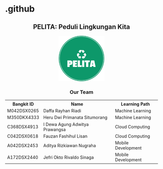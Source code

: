 # .github

<body>
  <h2 align="center">PELITA: Peduli Lingkungan Kita</h2>
<div align="center">
  <a href="#">
    <img src="https://github.com/PelitaApp/.github/blob/main/pelita-high-resolution-logo-color-on-transparent-background.png" alt="logo" width="150" height="150">
    <br>
  </a>
</div>
  
<div align="center">
  <h3>Our Team</h3>
  <table align="center">
    <tr>
      <th>Bangkit ID</th>
      <th>Name</th>
      <th>Learning Path</th>
<!--       <th>Profiles</th> -->
    </tr>
    <tr>
      <td>M042DSX0265</td>
      <td>Daffa Rayhan Riadi</td>
      <td>Machine Learning</td>
<!--       <td>
        <a href="#"><img src="https://img.shields.io/badge/github-121013?style=for-the-badge&logo=github&logoColor=white"></a>
        <a href="#"><img src="https://img.shields.io/badge/linkedin-%230077B5.svg?style=for-the-badge&logo=linkedin&logoColor=white"></a>
      </td> -->
    </tr>
    <tr>
      <td>M350DKX4333</td>
      <td>Heru Dwi Primanata Situmorang</td>
      <td>Machine Learning</td>
<!--       <td>
        <a href="#"><img src="https://img.shields.io/badge/github-121013?style=for-the-badge&logo=github&logoColor=white"></a>
        <a href="#"><img src="https://img.shields.io/badge/linkedin-%230077B5.svg?style=for-the-badge&logo=linkedin&logoColor=white"></a>
      </td> -->
    </tr>
    <tr>
      <td>C368DSX4913</td>
      <td>I Dewa Agung Adwitya Prawangsa</td>
      <td>Cloud Computing</td>
<!--       <td>
        <a href="#"><img src="https://img.shields.io/badge/github-121013?style=for-the-badge&logo=github&logoColor=white"></a>
        <a href="#"><img src="https://img.shields.io/badge/linkedin-%230077B5.svg?style=for-the-badge&logo=linkedin&logoColor=white"></a>
      </td> --> 
    </tr>
    <tr>
      <td>C042DSX0618</td>
      <td>Fauzan Fashihul Lisan</td>
      <td>Cloud Computing</td>
<!--       <td>
        <a href="#"><img src="https://img.shields.io/badge/github-121013?style=for-the-badge&logo=github&logoColor=white"></a>
        <a href="#"><img src="https://img.shields.io/badge/linkedin-%230077B5.svg?style=for-the-badge&logo=linkedin&logoColor=white"></a>
      </td> --> 
    </tr>
    <tr>
      <td>A042DSX2453</td>
      <td>Aditya Rizkiawan Nugraha</td>
      <td>Mobile Development</td>
<!--       <td>
        <a href="#"><img src="https://img.shields.io/badge/github-121013?style=for-the-badge&logo=github&logoColor=white"></a>
        <a href="#"><img src="https://img.shields.io/badge/linkedin-%230077B5.svg?style=for-the-badge&logo=linkedin&logoColor=white"></a>
      </td> --> 
    </tr>
    <tr>
      <td>A172DSX2440</td>
      <td>Jefri Okto Rivaldo Sinaga</td>
      <td>Mobile Development</td>
<!--       <td>
        <a href="#"><img src="https://img.shields.io/badge/github-121013?style=for-the-badge&logo=github&logoColor=white"></a>
        <a href="#"><img src="https://img.shields.io/badge/linkedin-%230077B5.svg?style=for-the-badge&logo=linkedin&logoColor=white"></a>
      </td> --> 
    </tr>
  </table>
</div>
  
</body>

